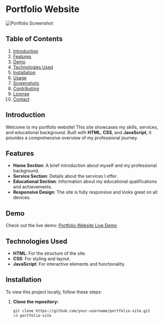 # Portfolio Website

![Portfolio Screenshot](https://github.com/your-username/portfolio-site/blob/main/images/portfolio-screenshot.png)

## Table of Contents
1. [Introduction](#introduction)
2. [Features](#features)
3. [Demo](#demo)
4. [Technologies Used](#technologies-used)
5. [Installation](#installation)
6. [Usage](#usage)
7. [Screenshots](#screenshots)
8. [Contributing](#contributing)
9. [License](#license)
10. [Contact](#contact)

## Introduction
Welcome to my portfolio website! This site showcases my skills, services, and educational background. Built with **HTML**, **CSS**, and **JavaScript**, it provides a comprehensive overview of my professional journey.

## Features
- **Home Section**: A brief introduction about myself and my professional background.
- **Service Section**: Details about the services I offer.
- **Educational Section**: Information about my educational qualifications and achievements.
- **Responsive Design**: The site is fully responsive and looks great on all devices.

## Demo
Check out the live demo: [Portfolio Website Live Demo](https://your-live-demo-link.com)

## Technologies Used
- **HTML**: For the structure of the site.
- **CSS**: For styling and layout.
- **JavaScript**: For interactive elements and functionality.

## Installation
To view this project locally, follow these steps:

1. **Clone the repository:**
   ```bash
   git clone https://github.com/your-username/portfolio-site.git
   cd portfolio-site
